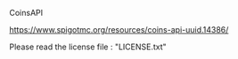 CoinsAPI

https://www.spigotmc.org/resources/coins-api-uuid.14386/

Please read the license file : "LICENSE.txt"
